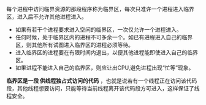 每个进程中访问临界资源的那段程序称为临界区，每次只准许一个进程进入临界区，进入后不允许其他进程进入。

- 如果有若干个进程要求进入空闲的临界区，一次仅允许一个进程进入。
- 任何时候，处于临界区内的进程不可多余一个。如已有进程进入自己的临界区，则其他所有试图进入临界区的进程必须等待。
- 进入临界区的进程要在有限时间内退出，以便其他进程能即使进入自己的临界区。
- 如果进程不能进入自己的临界区，则应让出CPU,避免进程出现“忙等”现象。


**临界区是一段 供线程独占式访问的代码** ，也就是说若有一个线程正在访问该代码段，其他线程想要访问，只能等待当前线程离开该代码段方可进入，这样保证了线程安全。